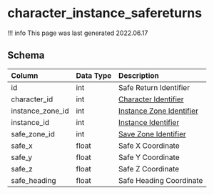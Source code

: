 # character_instance_safereturns

!!! info
	This page was last generated 2022.06.17

## Schema

| Column | Data Type | Description |
| :--- | :--- | :--- |
| id | int | Safe Return Identifier |
| character_id | int | [Character Identifier](character_data.md) |
| instance_zone_id | int | [Instance Zone Identifier](../../../../server/zones/zone-list) |
| instance_id | int | [Instance Identifier](instance_list.md) |
| safe_zone_id | int | [Save Zone Identifier](../../../../server/zones/zone-list) |
| safe_x | float | Safe X Coordinate |
| safe_y | float | Safe Y Coordinate |
| safe_z | float | Safe Z Coordinate |
| safe_heading | float | Safe Heading Coordinate |

